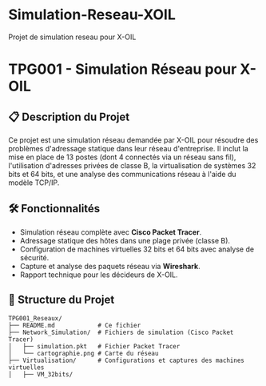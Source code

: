# Simulation-Reseau-XOIL
Projet de simulation reseau pour X-OIL
# TPG001 - Simulation Réseau pour X-OIL

## 📋 Description du Projet
Ce projet est une simulation réseau demandée par X-OIL pour résoudre des problèmes d'adressage statique dans leur réseau d'entreprise. Il inclut la mise en place de 13 postes (dont 4 connectés via un réseau sans fil), l'utilisation d'adresses privées de classe B, la virtualisation de systèmes 32 bits et 64 bits, et une analyse des communications réseau à l'aide du modèle TCP/IP.

## 🛠️ Fonctionnalités
- Simulation réseau complète avec **Cisco Packet Tracer**.
- Adressage statique des hôtes dans une plage privée (classe B).
- Configuration de machines virtuelles 32 bits et 64 bits avec analyse de sécurité.
- Capture et analyse des paquets réseau via **Wireshark**.
- Rapport technique pour les décideurs de X-OIL.

## 📂 Structure du Projet
```plaintext
TPG001_Reseaux/
├── README.md            # Ce fichier
├── Network_Simulation/  # Fichiers de simulation (Cisco Packet Tracer)
│   ├── simulation.pkt   # Fichier Packet Tracer
│   └── cartographie.png # Carte du réseau
├── Virtualisation/      # Configurations et captures des machines virtuelles
│   ├── VM_32bits/

